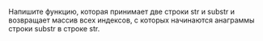 Напишите функцию, которая принимает две строки str и substr и возвращает массив всех индексов, с которых начинаются анаграммы строки substr в строке str.